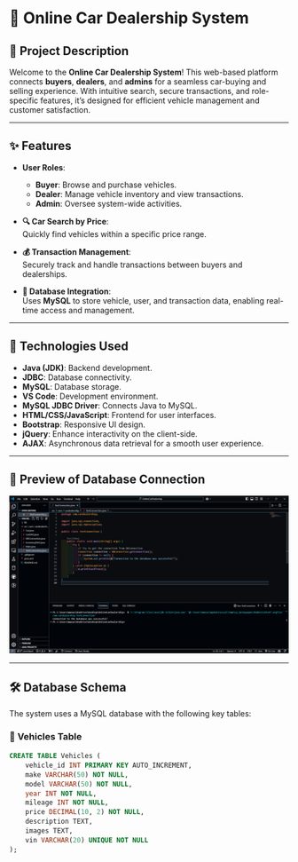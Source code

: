 # 🚗 **Online Car Dealership System**

## 📜 **Project Description**

Welcome to the **Online Car Dealership System**! This web-based platform connects **buyers**, **dealers**, and **admins** for a seamless car-buying and selling experience. With intuitive search, secure transactions, and role-specific features, it’s designed for efficient vehicle management and customer satisfaction.

---  

## ✨ **Features**

- **User Roles**:
  - **Buyer**: Browse and purchase vehicles.
  - **Dealer**: Manage vehicle inventory and view transactions.
  - **Admin**: Oversee system-wide activities.

- **🔍 Car Search by Price**:  
  Quickly find vehicles within a specific price range.

- **💰 Transaction Management**:  
  Securely track and handle transactions between buyers and dealerships.

- **🔗 Database Integration**:  
  Uses **MySQL** to store vehicle, user, and transaction data, enabling real-time access and management.

---

## 🚀 **Technologies Used**

- **Java (JDK)**: Backend development.
- **JDBC**: Database connectivity.
- **MySQL**: Database storage.
- **VS Code**: Development environment.
- **MySQL JDBC Driver**: Connects Java to MySQL.
- **HTML/CSS/JavaScript**: Frontend for user interfaces.
- **Bootstrap**: Responsive UI design.
- **jQuery**: Enhance interactivity on the client-side.
- **AJAX**: Asynchronous data retrieval for a smooth user experience.
  
---

## 🎨 **Preview of Database Connection**

![Database Connection Successful](./assets/database-connection-success.png)

---

## 🛠️ **Database Schema**

The system uses a MySQL database with the following key tables:

### 🚗 **Vehicles Table**

```sql
CREATE TABLE Vehicles (
    vehicle_id INT PRIMARY KEY AUTO_INCREMENT,
    make VARCHAR(50) NOT NULL,
    model VARCHAR(50) NOT NULL,
    year INT NOT NULL,
    mileage INT NOT NULL,
    price DECIMAL(10, 2) NOT NULL,
    description TEXT,
    images TEXT,
    vin VARCHAR(20) UNIQUE NOT NULL
);
